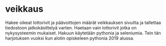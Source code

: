 # veikkaus
Hakee oikeat lottorivit ja päävoittojen määrät veikkauksen sivuilta ja tallettaa tiedostoon jatkokäsittelyä varten. Haetaan vain lottorivit jotka on nykysysteemin mukaiset. Hakuun käytetään pythonia ja seleniumia. Tein tän harjotuksen vuoksi kun alotin opiskeleen pythonia 2019 alussa.
